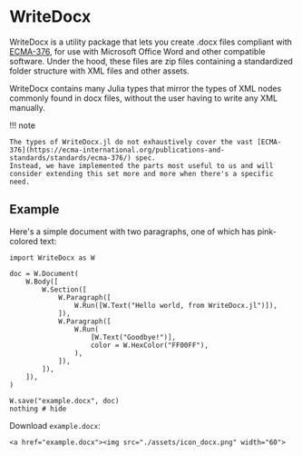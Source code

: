 # WriteDocx

WriteDocx is a utility package that lets you create .docx files compliant with [ECMA-376](https://ecma-international.org/publications-and-standards/standards/ecma-376/), for use with Microsoft Office Word and other compatible software.
Under the hood, these files are zip files containing a standardized folder structure with XML files and other assets.

WriteDocx contains many Julia types that mirror the types of XML nodes commonly found in docx files, without the user having to write any XML manually.

!!! note
    
    The types of WriteDocx.jl do not exhaustively cover the vast [ECMA-376](https://ecma-international.org/publications-and-standards/standards/ecma-376/) spec.
    Instead, we have implemented the parts most useful to us and will consider extending this set more and more when there's a specific need.

## Example

Here's a simple document with two paragraphs, one of which has pink-colored text:

```@example
import WriteDocx as W

doc = W.Document(
    W.Body([
        W.Section([
            W.Paragraph([
                W.Run([W.Text("Hello world, from WriteDocx.jl")]),
            ]),
            W.Paragraph([
                W.Run(
                    [W.Text("Goodbye!")],
                    color = W.HexColor("FF00FF"),
                ),
            ]),
        ]),
    ]),
)

W.save("example.docx", doc)
nothing # hide
```

Download `example.docx`:

```@raw html
<a href="example.docx"><img src="./assets/icon_docx.png" width="60">
```

